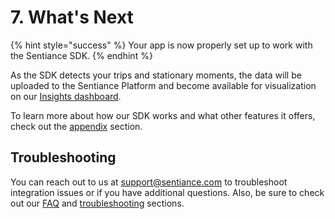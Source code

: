 # 7. What's Next

{% hint style="success" %}
Your app is now properly set up to work with the Sentiance SDK.
{% endhint %}

As the SDK detects your trips and stationary moments, the data will be uploaded to the Sentiance Platform and become available for visualization on our [Insights dashboard](https://insights.sentiance.com).

To learn more about how our SDK works and what other features it offers, check out the [appendix](../../appendix/) section.

## Troubleshooting

You can reach out to us at [support@sentiance.com](mailto:support@sentiance.com) to troubleshoot integration issues or if you have additional questions. Also, be sure to check out our [FAQ](../../../faq/faq/) and [troubleshooting](../../troubleshooting/) sections.

